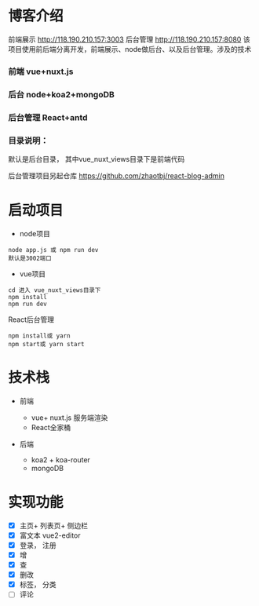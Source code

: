 # 博客介绍
前端展示 http://118.190.210.157:3003
后台管理 http://118.190.210.157:8080
该项目使用前后端分离开发，前端展示、node做后台、以及后台管理。涉及的技术

### 前端 vue+nuxt.js

### 后台 node+koa2+mongoDB
### 后台管理 React+antd  

### 目录说明：
 默认是后台目录， 其中vue_nuxt_views目录下是前端代码

后台管理项目另起仓库 https://github.com/zhaotbj/react-blog-admin 

# 启动项目
- node项目
```
node app.js 或 npm run dev
默认是3002端口
```
- vue项目
```
cd 进入 vue_nuxt_views目录下
npm install
npm run dev
```
React后台管理
```
npm install或 yarn
npm start或 yarn start
```

# 技术栈
- 前端
  + vue+ nuxt.js  服务端渲染
  + React全家桶

- 后端
  + koa2 + koa-router
  + mongoDB 

# 实现功能

- [x] 主页+ 列表页+ 侧边栏
- [x] 富文本 vue2-editor
- [x] 登录， 注册
- [x] 增
- [x] 查
- [x] 删改
- [x] 标签， 分类
- [ ] 评论
